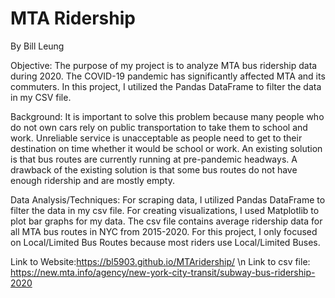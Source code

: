 # MTA Ridership
By Bill Leung

Objective: The purpose of my project is to analyze MTA bus ridership data during 2020. The COVID-19 pandemic has significantly affected MTA and its commuters. In this project, I utilized the Pandas DataFrame to filter the data in my CSV file.

Background: It is important to solve this problem because many people who do not own cars rely on public transportation to take them to school and work. Unreliable service is unacceptable as people need to get to their destination on time whether it would be school or work. An existing solution is that bus routes are currently running at pre-pandemic headways. A drawback of the existing solution is that some bus routes do not have enough ridership and are mostly empty.

Data Analysis/Techniques: For scraping data, I utilized Pandas DataFrame to filter the data in my csv file. For creating visualizations, I used Matplotlib to plot bar graphs for my data. The csv file contains average ridership data for all MTA bus routes in NYC from 2015-2020. For this project, I only focused on Local/Limited Bus Routes because most riders use Local/Limited Buses.

Link to Website:https://bl5903.github.io/MTAridership/ \n
Link to csv file: https://new.mta.info/agency/new-york-city-transit/subway-bus-ridership-2020
